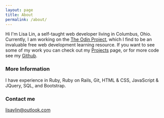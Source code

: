 ```yaml
---
layout: page
title: About
permalink: /about/
---
```


Hi I'm Lisa Lin, a self-taught web developer living in Columbus, Ohio. Currently, I am working on the [The Odin Project](http://theodinproject.com), which I find to be an invaluable free web development learning resource. If you want to see some of my work you can check out my [Projects](http://lisa-lin.github.io/projects/) page, or for more code see my [Github](https://github.com/lisa-lin).

### More Information

I have experience in Ruby, Ruby on Rails, Git, HTML & CSS, JavaScript & JQuery, SQL, and Bootstrap.

### Contact me

[lisaylin@outlook.com](mailto:lisaylin@outlook.com)

